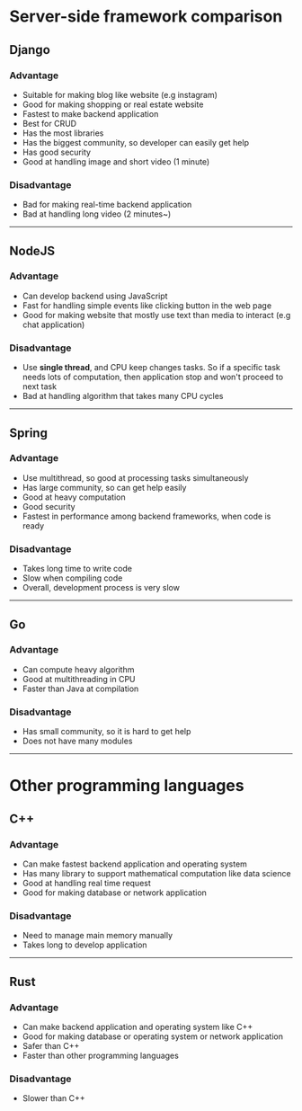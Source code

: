 # Server-side framework comparison
## Django
### Advantage
- Suitable for making blog like website (e.g instagram)
- Good for making shopping or real estate website
- Fastest to make backend application
- Best for CRUD
- Has the most libraries
- Has the biggest community, so developer can easily get help
- Has good security
- Good at handling image and short video (1 minute)
### Disadvantage
- Bad for making real-time backend application
- Bad at handling long video (2 minutes~)
---
## NodeJS
### Advantage
- Can develop backend using JavaScript
- Fast for handling simple events like clicking button in the web page
- Good for making website that mostly use text than media to interact (e.g chat application)
### Disadvantage
- Use **single thread**, and CPU keep changes tasks. So if a specific task needs lots of computation, then application stop and won't proceed to next task
- Bad at handling algorithm that takes many CPU cycles
---
## Spring
### Advantage
- Use multithread, so good at processing tasks simultaneously
- Has large community, so can get help easily
- Good at heavy computation
- Good security
- Fastest in performance among backend frameworks, when code is ready
### Disadvantage
- Takes long time to write code
- Slow when compiling code
- Overall, development process is very slow
---
## Go
### Advantage
- Can compute heavy algorithm
- Good at multithreading in CPU
- Faster than Java at compilation
### Disadvantage
- Has small community, so it is hard to get help
- Does not have many modules
---
# Other programming languages
## C++
### Advantage
- Can make fastest backend application and operating system
- Has many library to support mathematical computation like data science
- Good at handling real time request
- Good for making database or network application
### Disadvantage
- Need to manage main memory manually
- Takes long to develop application
---
## Rust
### Advantage
- Can make backend application and operating system like C++
- Good for making database or operating system or network application
- Safer than C++
- Faster than other programming languages
### Disadvantage
- Slower than C++